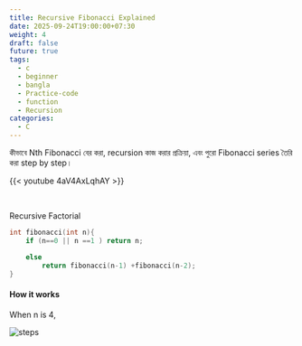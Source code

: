 ```yaml
---
title: Recursive Fibonacci Explained
date: 2025-09-24T19:00:00+07:30
weight: 4
draft: false
future: true
tags:
  - c
  - beginner
  - bangla
  - Practice-code
  - function
  - Recursion
categories:
  - C
---
```


কীভাবে Nth Fibonacci বের করা, recursion কাজ করার প্রক্রিয়া, এবং পুরো Fibonacci series তৈরি করা step by step।

{{< youtube  4aV4AxLqhAY >}}

<br>

Recursive Factorial

```c
int fibonacci(int n){
    if (n==0 || n ==1 ) return n;

    else
        return fibonacci(n-1) +fibonacci(n-2);
}
```

#### How it works

When n is 4,

![steps](/yt/images/19_fibonacci.svg)
